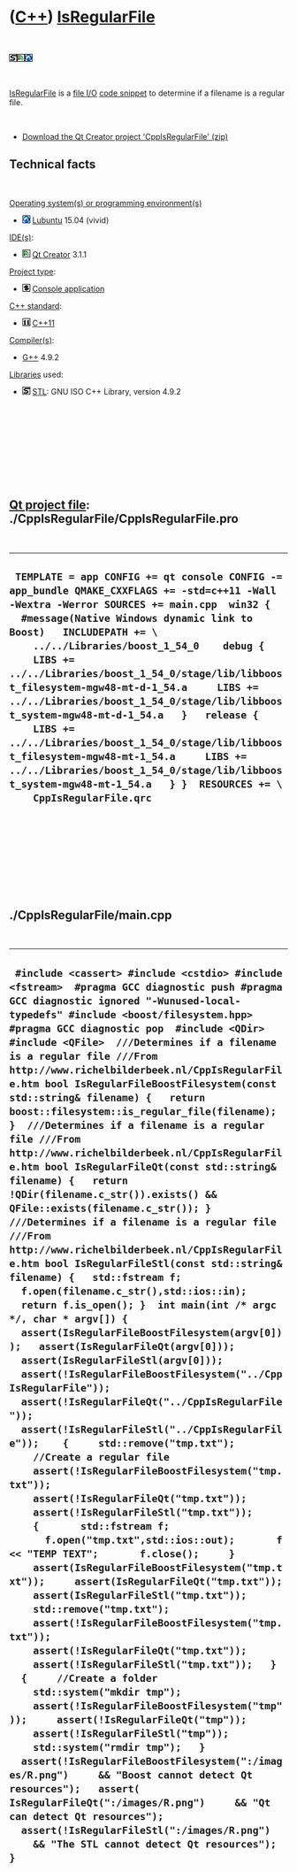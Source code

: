 
 

 

 

 

 

([C++](Cpp.md)) [IsRegularFile](CppIsRegularFile.md)
======================================================

 

![STL](PicStl.png)![Qt
Creator](PicQtCreator.png)![Lubuntu](PicLubuntu.png)

 

[IsRegularFile](CppIsRegularFile.md) is a [file I/O](CppFileIo.md)
[code snippet](CppCodeSnippets.md) to determine if a filename is a
regular file.

 

-   [Download the Qt Creator project
    'CppIsRegularFile' (zip)](CppIsRegularFile.zip)

Technical facts
---------------

 

[Operating system(s) or programming environment(s)](CppOs.md)

-   ![Lubuntu](PicLubuntu.png) [Lubuntu](CppLubuntu.md) 15.04 (vivid)

[IDE(s)](CppIde.md):

-   ![Qt Creator](PicQtCreator.png) [Qt Creator](CppQtCreator.md) 3.1.1

[Project type](CppQtProjectType.md):

-   ![console](PicConsole.png) [Console
    application](CppConsoleApplication.md)

[C++ standard](CppStandard.md):

-   ![C++11](PicCpp11.png) [C++11](Cpp11.md)

[Compiler(s)](CppCompiler.md):

-   [G++](CppGpp.md) 4.9.2

[Libraries](CppLibrary.md) used:

-   ![STL](PicStl.png) [STL](CppStl.md): GNU ISO C++ Library, version
    4.9.2

 

 

 

 

 

[Qt project file](CppQtProjectFile.md): ./CppIsRegularFile/CppIsRegularFile.pro
--------------------------------------------------------------------------------

 

  ------------------------------------------------------------------------------------------------------------------------------------------------------------------------------------------------------------------------------------------------------------------------------------------------------------------------------------------------------------------------------------------------------------------------------------------------------------------------------------------------------------------------------------------------------------------------------------------------------------------------------------------------------------------------------------
  ` TEMPLATE = app CONFIG += qt console CONFIG -= app_bundle QMAKE_CXXFLAGS += -std=c++11 -Wall -Wextra -Werror SOURCES += main.cpp  win32 {   #message(Native Windows dynamic link to Boost)   INCLUDEPATH += \     ../../Libraries/boost_1_54_0    debug {     LIBS += ../../Libraries/boost_1_54_0/stage/lib/libboost_filesystem-mgw48-mt-d-1_54.a     LIBS += ../../Libraries/boost_1_54_0/stage/lib/libboost_system-mgw48-mt-d-1_54.a   }   release {     LIBS += ../../Libraries/boost_1_54_0/stage/lib/libboost_filesystem-mgw48-mt-1_54.a     LIBS += ../../Libraries/boost_1_54_0/stage/lib/libboost_system-mgw48-mt-1_54.a   } }  RESOURCES += \     CppIsRegularFile.qrc`
  ------------------------------------------------------------------------------------------------------------------------------------------------------------------------------------------------------------------------------------------------------------------------------------------------------------------------------------------------------------------------------------------------------------------------------------------------------------------------------------------------------------------------------------------------------------------------------------------------------------------------------------------------------------------------------------

 

 

 

 

 

./CppIsRegularFile/main.cpp
---------------------------

 

  -----------------------------------------------------------------------------------------------------------------------------------------------------------------------------------------------------------------------------------------------------------------------------------------------------------------------------------------------------------------------------------------------------------------------------------------------------------------------------------------------------------------------------------------------------------------------------------------------------------------------------------------------------------------------------------------------------------------------------------------------------------------------------------------------------------------------------------------------------------------------------------------------------------------------------------------------------------------------------------------------------------------------------------------------------------------------------------------------------------------------------------------------------------------------------------------------------------------------------------------------------------------------------------------------------------------------------------------------------------------------------------------------------------------------------------------------------------------------------------------------------------------------------------------------------------------------------------------------------------------------------------------------------------------------------------------------------------------------------------------------------------------------------------------------------------------------------------------------------------------------------------------------------------------------------------------------------------------------------------------------------------------------------------------------------------------------------------------------------------------------------------------------------------------------------------------------------------------------------------------------------------------------------------------------------------------------------------------------------------------------------------------------------------------------------------------------------------------------------------------
  ` #include <cassert> #include <cstdio> #include <fstream>  #pragma GCC diagnostic push #pragma GCC diagnostic ignored "-Wunused-local-typedefs" #include <boost/filesystem.hpp> #pragma GCC diagnostic pop  #include <QDir> #include <QFile>  ///Determines if a filename is a regular file ///From http://www.richelbilderbeek.nl/CppIsRegularFile.htm bool IsRegularFileBoostFilesystem(const std::string& filename) {   return boost::filesystem::is_regular_file(filename); }  ///Determines if a filename is a regular file ///From http://www.richelbilderbeek.nl/CppIsRegularFile.htm bool IsRegularFileQt(const std::string& filename) {   return !QDir(filename.c_str()).exists() && QFile::exists(filename.c_str()); }  ///Determines if a filename is a regular file ///From http://www.richelbilderbeek.nl/CppIsRegularFile.htm bool IsRegularFileStl(const std::string& filename) {   std::fstream f;   f.open(filename.c_str(),std::ios::in);   return f.is_open(); }  int main(int /* argc */, char * argv[]) {   assert(IsRegularFileBoostFilesystem(argv[0]));   assert(IsRegularFileQt(argv[0]));   assert(IsRegularFileStl(argv[0]));    assert(!IsRegularFileBoostFilesystem("../CppIsRegularFile"));   assert(!IsRegularFileQt("../CppIsRegularFile"));   assert(!IsRegularFileStl("../CppIsRegularFile"));    {     std::remove("tmp.txt");      //Create a regular file     assert(!IsRegularFileBoostFilesystem("tmp.txt"));     assert(!IsRegularFileQt("tmp.txt"));     assert(!IsRegularFileStl("tmp.txt"));     {       std::fstream f;       f.open("tmp.txt",std::ios::out);       f << "TEMP TEXT";       f.close();     }     assert(IsRegularFileBoostFilesystem("tmp.txt"));     assert(IsRegularFileQt("tmp.txt"));     assert(IsRegularFileStl("tmp.txt"));      std::remove("tmp.txt");      assert(!IsRegularFileBoostFilesystem("tmp.txt"));     assert(!IsRegularFileQt("tmp.txt"));     assert(!IsRegularFileStl("tmp.txt"));   }   {     //Create a folder     std::system("mkdir tmp");     assert(!IsRegularFileBoostFilesystem("tmp"));     assert(!IsRegularFileQt("tmp"));     assert(!IsRegularFileStl("tmp"));     std::system("rmdir tmp");   }    assert(!IsRegularFileBoostFilesystem(":/images/R.png")     && "Boost cannot detect Qt resources");   assert( IsRegularFileQt(":/images/R.png")     && "Qt can detect Qt resources");   assert(!IsRegularFileStl(":/images/R.png")     && "The STL cannot detect Qt resources"); }`
  -----------------------------------------------------------------------------------------------------------------------------------------------------------------------------------------------------------------------------------------------------------------------------------------------------------------------------------------------------------------------------------------------------------------------------------------------------------------------------------------------------------------------------------------------------------------------------------------------------------------------------------------------------------------------------------------------------------------------------------------------------------------------------------------------------------------------------------------------------------------------------------------------------------------------------------------------------------------------------------------------------------------------------------------------------------------------------------------------------------------------------------------------------------------------------------------------------------------------------------------------------------------------------------------------------------------------------------------------------------------------------------------------------------------------------------------------------------------------------------------------------------------------------------------------------------------------------------------------------------------------------------------------------------------------------------------------------------------------------------------------------------------------------------------------------------------------------------------------------------------------------------------------------------------------------------------------------------------------------------------------------------------------------------------------------------------------------------------------------------------------------------------------------------------------------------------------------------------------------------------------------------------------------------------------------------------------------------------------------------------------------------------------------------------------------------------------------------------------------------------

 

 

 

 

 

 

